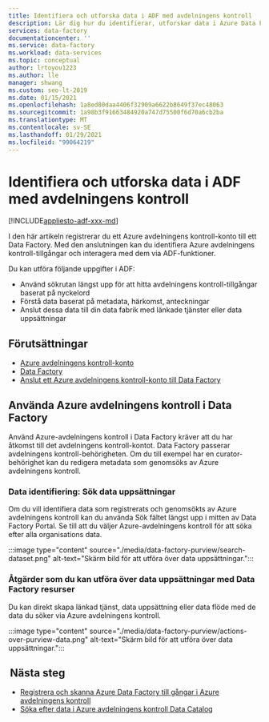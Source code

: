 ```yaml
---
title: Identifiera och utforska data i ADF med avdelningens kontroll
description: Lär dig hur du identifierar, utforskar data i Azure Data Factory med avdelningens kontroll
services: data-factory
documentationcenter: ''
ms.service: data-factory
ms.workload: data-services
ms.topic: conceptual
author: lrtoyou1223
ms.author: lle
manager: shwang
ms.custom: seo-lt-2019
ms.date: 01/15/2021
ms.openlocfilehash: 1a8ed80daa4406f32909a6622b8649f37ec48063
ms.sourcegitcommit: 1a98b3f91663484920a747d75500f6d70a6cb2ba
ms.translationtype: MT
ms.contentlocale: sv-SE
ms.lasthandoff: 01/29/2021
ms.locfileid: "99064219"
---
```

# <a name="discover-and-explore-data-in-adf-using-purview"></a>Identifiera och utforska data i ADF med avdelningens kontroll

[!INCLUDE[appliesto-adf-xxx-md](includes/appliesto-adf-xxx-md.md)]

I den här artikeln registrerar du ett Azure avdelningens kontroll-konto till ett Data Factory. Med den anslutningen kan du identifiera Azure avdelningens kontroll-tillgångar och interagera med dem via ADF-funktioner. 

Du kan utföra följande uppgifter i ADF: 
- Använd sökrutan längst upp för att hitta avdelningens kontroll-tillgångar baserat på nyckelord 
- Förstå data baserat på metadata, härkomst, anteckningar 
- Anslut dessa data till din data fabrik med länkade tjänster eller data uppsättningar 

## <a name="prerequisites"></a>Förutsättningar 
- [Azure avdelningens kontroll-konto](../purview/create-catalog-portal.md) 
- [Data Factory](./quickstart-create-data-factory-portal.md) 
- [Anslut ett Azure avdelningens kontroll-konto till Data Factory](./connect-data-factory-to-azure-purview.md) 

## <a name="using-azure-purview-in-data-factory"></a>Använda Azure avdelningens kontroll i Data Factory 

Använd Azure-avdelningens kontroll i Data Factory kräver att du har åtkomst till det avdelningens kontroll-kontot. Data Factory passerar avdelningens kontroll-behörigheten. Om du till exempel har en curator-behörighet kan du redigera metadata som genomsöks av Azure avdelningens kontroll. 

### <a name="data-discovery-search-datasets"></a>Data identifiering: Sök data uppsättningar 

Om du vill identifiera data som registrerats och genomsökts av Azure avdelningens kontroll kan du använda Sök fältet längst upp i mitten av Data Factory Portal. Se till att du väljer Azure-avdelningens kontroll för att söka efter alla organisations data. 

:::image type="content" source="./media/data-factory-purview/search-dataset.png" alt-text="Skärm bild för att utföra över data uppsättningar.":::

### <a name="actions-that-you-can-perform-over-datasets-with-data-factory-resources"></a>Åtgärder som du kan utföra över data uppsättningar med Data Factory resurser 
Du kan direkt skapa länkad tjänst, data uppsättning eller data flöde med de data du söker via Azure avdelningens kontroll.

:::image type="content" source="./media/data-factory-purview/actions-over-purview-data.png" alt-text="Skärm bild för att utföra över data uppsättningar.":::

##  <a name="nextsteps"></a>Nästa steg 

- [Registrera och skanna Azure Data Factory till gångar i Azure avdelningens kontroll](../purview/register-scan-azure-synapse-analytics.md)
- [Söka efter data i Azure avdelningens kontroll Data Catalog](../purview/how-to-search-catalog.md)